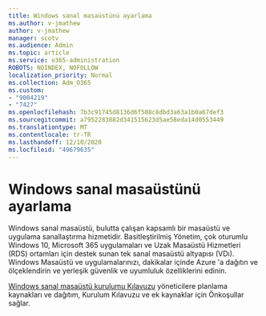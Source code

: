 ```yaml
---
title: Windows sanal masaüstünü ayarlama
ms.author: v-jmathew
author: v-jmathew
manager: scotv
ms.audience: Admin
ms.topic: article
ms.service: o365-administration
ROBOTS: NOINDEX, NOFOLLOW
localization_priority: Normal
ms.collection: Adm_O365
ms.custom:
- "9004219"
- "7427"
ms.openlocfilehash: 7b3c91745d8136d6f508c8dbd3a63a1b0a67def3
ms.sourcegitcommit: a7952283882d341515623d5ae58eda14d0553449
ms.translationtype: MT
ms.contentlocale: tr-TR
ms.lasthandoff: 12/10/2020
ms.locfileid: "49679635"
---
```

# <a name="set-up-windows-virtual-desktop"></a>Windows sanal masaüstünü ayarlama

Windows sanal masaüstü, bulutta çalışan kapsamlı bir masaüstü ve uygulama sanallaştırma hizmetidir. Basitleştirilmiş Yönetim, çok oturumlu Windows 10, Microsoft 365 uygulamaları ve Uzak Masaüstü Hizmetleri (RDS) ortamları için destek sunan tek sanal masaüstü altyapısı (VDı). Windows Masaüstü ve uygulamalarınızı, dakikalar içinde Azure 'a dağıtın ve ölçeklendirin ve yerleşik güvenlik ve uyumluluk özelliklerini edinin.

[Windows sanal masaüstü kurulumu Kılavuzu](https://go.microsoft.com/fwlink/?linkid=2146236) yöneticilere planlama kaynakları ve dağıtım, Kurulum Kılavuzu ve ek kaynaklar için Önkoşullar sağlar.
